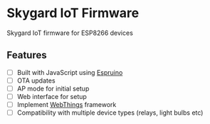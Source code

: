 # Skygard IoT Firmware

Skygard IoT firmware for ESP8266 devices

## Features
- [ ] Built with JavaScript using [Espruino](http://www.espruino.com/)
- [ ] OTA updates
- [ ] AP mode for initial setup
- [ ] Web interface for setup
- [ ] Implement [WebThings](https://iot.mozilla.org/) framework
- [ ] Compatibility with multiple device types (relays, light bulbs etc)
